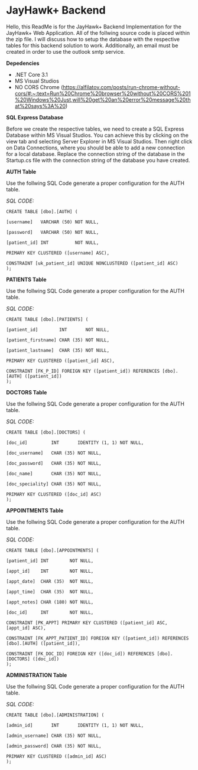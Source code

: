 # JayHawk+ Backend

Hello, this ReadMe is for the JayHawk+ Backend Implementation for the JayHawk+ Web Application. All of the follwing source code is placed within the zip file. I will discuss how to setup the database with the respective tables for this backend solution to work. Additionally, an email must be created in order to use the outlook smtp service.

**Depedencies**
- .NET Core 3.1
- MS Visual Studios
- NO CORS Chrome (https://alfilatov.com/posts/run-chrome-without-cors/#:~:text=Run%20Chrome%20browser%20without%20CORS%201%20Windows%20Just,will%20get%20an%20error%20message%20that%20says%3A%20)

**SQL Express Database**

Before we create the respective tables, we need to create a SQL Express Database within MS Visual Studios. You can achieve this by clicking on the view tab and selecting Server Explorer in MS Visual Studios. Then right click on Data Connections, where you should be able to add a new connection for a local database. Replace the connection string of the database in the Startup.cs file with the connection string of the database you have created.

**AUTH Table**

Use the follwing SQL Code generate a proper configuration for the AUTH table.

_SQL CODE:_

    CREATE TABLE [dbo].[AUTH] (
   
    [username]   VARCHAR (50) NOT NULL,
    
    [password]   VARCHAR (50) NOT NULL,
   
    [patient_id] INT          NOT NULL,
    
    PRIMARY KEY CLUSTERED ([username] ASC),
    
    CONSTRAINT [uk_patient_id] UNIQUE NONCLUSTERED ([patient_id] ASC)
    );

**PATIENTS Table**

Use the follwing SQL Code generate a proper configuration for the AUTH table.

_SQL CODE:_

    CREATE TABLE [dbo].[PATIENTS] (
    
    [patient_id]        INT       NOT NULL,
    
    [patient_firstname] CHAR (35) NOT NULL,
    
    [patient_lastname]  CHAR (35) NOT NULL,
    
    PRIMARY KEY CLUSTERED ([patient_id] ASC),
    
    CONSTRAINT [FK_P_ID] FOREIGN KEY ([patient_id]) REFERENCES [dbo].[AUTH] ([patient_id])
    );

**DOCTORS Table**

Use the follwing SQL Code generate a proper configuration for the AUTH table.

_SQL CODE:_

    CREATE TABLE [dbo].[DOCTORS] (
    
    [doc_id]         INT       IDENTITY (1, 1) NOT NULL,
    
    [doc_username]   CHAR (35) NOT NULL,
    
    [doc_password]   CHAR (35) NOT NULL,
    
    [doc_name]       CHAR (35) NOT NULL,
    
    [doc_speciality] CHAR (35) NOT NULL,
    
    PRIMARY KEY CLUSTERED ([doc_id] ASC)
    );

**APPOINTMENTS Table**

Use the follwing SQL Code generate a proper configuration for the AUTH table.

_SQL CODE:_

    CREATE TABLE [dbo].[APPOINTMENTS] (
    
    [patient_id] INT        NOT NULL,
    
    [appt_id]    INT        NOT NULL,
    
    [appt_date]  CHAR (35)  NOT NULL,
    
    [appt_time]  CHAR (35)  NOT NULL,
    
    [appt_notes] CHAR (180) NOT NULL,
    
    [doc_id]     INT        NOT NULL,
    
    CONSTRAINT [PK_APPT] PRIMARY KEY CLUSTERED ([patient_id] ASC, [appt_id] ASC),
    
    CONSTRAINT [FK_APPT_PATIENT_ID] FOREIGN KEY ([patient_id]) REFERENCES [dbo].[AUTH] ([patient_id]),
    
    CONSTRAINT [FK_DOC_ID] FOREIGN KEY ([doc_id]) REFERENCES [dbo].[DOCTORS] ([doc_id])
    );

**ADMINISTRATION Table**

Use the follwing SQL Code generate a proper configuration for the AUTH table.

_SQL CODE:_

    CREATE TABLE [dbo].[ADMINISTRATION] (
    
    [admin_id]       INT       IDENTITY (1, 1) NOT NULL,
    
    [admin_username] CHAR (35) NOT NULL,
    
    [admin_password] CHAR (35) NOT NULL,
    
    PRIMARY KEY CLUSTERED ([admin_id] ASC)
    );


